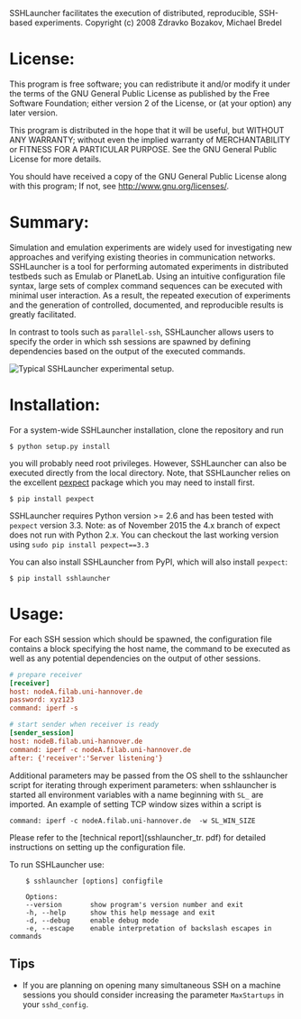 SSHLauncher facilitates the execution of distributed, reproducible,
SSH-based experiments.
Copyright (c) 2008 Zdravko Bozakov, Michael Bredel

# License:

This program is free software; you can redistribute it and/or modify it under the terms of the GNU General Public License as published by the Free Software Foundation; either version 2 of the License, or (at your option) any later version.

This program is distributed in the hope that it will be useful, but WITHOUT ANY WARRANTY; without even the implied warranty of MERCHANTABILITY or FITNESS FOR A PARTICULAR PURPOSE. See the GNU General Public License for more details.

You should have received a copy of the GNU General Public License along with this program; If not, see <http://www.gnu.org/licenses/>.

# Summary:

Simulation and emulation experiments are widely used for investigating new approaches and verifying existing theories in communication networks. SSHLauncher is a tool for performing automated experiments in distributed testbeds such as Emulab or PlanetLab. Using an intuitive configuration file syntax, large sets of complex command sequences can be executed with minimal user interaction. As a result, the repeated execution of experiments and the generation of controlled, documented, and reproducible results is greatly facilitated.

In contrast to tools such as `parallel-ssh`, SSHLauncher allows users to specify the order in which ssh sessions are spawned by defining dependencies based on the output of the executed commands.

![Typical SSHLauncher experimental setup.](http://cdn.rawgit.com/bozakov/sshlauncher/master/doc/img/setup_light.svg)

# Installation:

For a system-wide SSHLauncher installation, clone the repository and run

    $ python setup.py install

you will probably need root privileges. However, SSHLauncher can also be executed directly from the local directory. Note, that SSHLauncher relies on the excellent [pexpect](https://github.com/pexpect/pexpect) package which you may need to install first.

    $ pip install pexpect

SSHLauncher requires Python version >= 2.6 and has been tested with `pexpect` version 3.3. Note: as of November 2015 the 4.x branch of expect does not run with Python 2.x. You can checkout the last working version using `sudo pip install pexpect==3.3`

You can also install SSHLauncher from PyPI, which will also install `pexpect`:

    $ pip install sshlauncher


# Usage:

For each SSH session which should be spawned, the configuration file contains a block specifying the host name, the command to be executed as well as any potential dependencies on the output of other sessions.

```INI
# prepare receiver
[receiver]
host: nodeA.filab.uni-hannover.de
password: xyz123
command: iperf -s

# start sender when receiver is ready
[sender_session]
host: nodeB.filab.uni-hannover.de
command: iperf -c nodeA.filab.uni-hannover.de
after: {'receiver':'Server listening'}
```


Additional parameters may be passed from the OS shell to the sshlauncher script for iterating through experiment parameters: when sshlauncher is started all environment variables with a name beginning with `SL_` are imported. An example of setting TCP window sizes within a script is

    command: iperf -c nodeA.filab.uni-hannover.de  -w SL_WIN_SIZE

Please refer to the [technical report](sshlauncher_tr. pdf) for detailed instructions on setting up the configuration file.

To run SSHLauncher use:

```
    $ sshlauncher [options] configfile

    Options:
    --version       show program's version number and exit
    -h, --help      show this help message and exit
    -d, --debug     enable debug mode
    -e, --escape    enable interpretation of backslash escapes in commands
```


## Tips

* If you are planning on opening many simultaneous SSH on a machine sessions you should consider increasing the parameter `MaxStartups` in your `sshd_config`.
